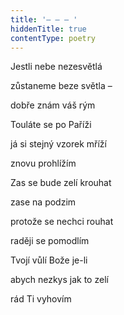 ```yaml
---
title: '– – – '
hiddenTitle: true
contentType: poetry
---
```


Jestli nebe nezesvětlá

zůstaneme beze světla –

dobře znám váš rým

Touláte se po Paříži

já si stejný vzorek mříží

znovu prohlížím

Zas se bude zelí krouhat

zase na podzim

protože se nechci rouhat

raději se pomodlím

Tvojí vůlí Bože je-li

abych nezkys jak to zelí

rád Ti vyhovím
